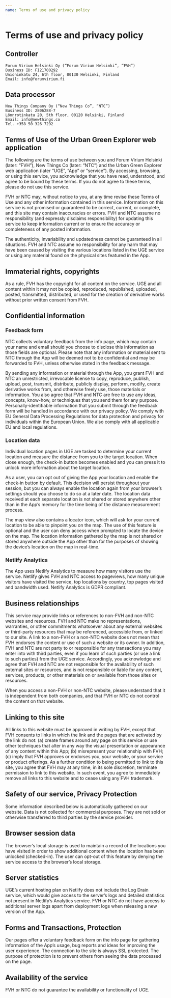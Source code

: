 ```yaml
---
name: Terms of use and privacy policy
---
```


# Terms of use and privacy policy

## Controller

```
Forum Virium Helsinki Oy (“Forum Virium Helsinki”, “FVH”)
Business ID: FI21700292
Unioninkatu 24, 6th floor, 00130 Helsinki, Finland
Email: info@forumvirium.fi
```

## Data processor

```
New Things Company Oy (“New Things Co”, “NTC”)
Business ID: 2806288-7
Lönnrotinkatu 20, 5th floor, 00120 Helsinki, Finland
Email: info@newthings.co
Tel. +358 50 326 7292
```

## Terms of Use of the Urban Green Explorer web application

The following are the terms of use between you and Forum Virium Helsinki (later: “FVH”), New Things Co (later: “NTC”) and the Urban Green Explorer web application (later “UGE”, “App” or “service”). By accessing, browsing, or using this service, you acknowledge that you have read, understood, and agree to be bound by these terms. If you do not agree to these terms, please do not use this service.

FVH or NTC may, without notice to you, at any time revise these Terms of Use and any other information contained in this service. Information on this service is not promised or guaranteed to be correct, current, or complete, and this site may contain inaccuracies or errors. FVH and NTC assume no responsibility (and expressly disclaims responsibility) for updating this service to keep information current or to ensure the accuracy or completeness of any posted information.

The authenticity, invariability and updatedness cannot be guaranteed in all situations. FVH and NTC assume no responsibility for any harm that may have been caused by visiting the various locations listed in the UGE service or using any material found on the physical sites featured in the App.

## Immaterial rights, copyrights

As a rule, FVH has the copyright for all content on the service. UGE and all content within it may not be copied, reproduced, republished, uploaded, posted, transmitted, distributed, or used for the creation of derivative works without prior written consent from FVH.

## Confidential information

### Feedback form

NTC collects voluntary feedback from the info page, which may contain your name and email should you choose to disclose this information as those fields are optional. Please note that any information or material sent to NTC through the App will be deemed not to be confidential and may be forwarded to FVH, unless otherwise stated in the feedback message.

By sending any information or material through the App, you grant FVH and NTC an unrestricted, irrevocable license to copy, reproduce, publish, upload, post, transmit, distribute, publicly display, perform, modify, create derivative works from, and otherwise freely use, those materials or information. You also agree that FVH and NTC are free to use any ideas, concepts, know-how, or techniques that you send them for any purpose. Personally-identifiable information that you submit through the feedback form will be handled in accordance with our privacy policy. We comply with EU General Data Processing Regulations for data protection and privacy for individuals within the European Union. We also comply with all applicable EU and local regulations.

### Location data

Individual location pages in UGE are tasked to determine your current location and measure the distance from you to the target location. When close enough, the check-in button becomes enabled and you can press it to unlock more information about the target location.

As a user, you can opt out of giving the App your location and enable the check-in button by default. This decision will persist throughout your session, but you can always enable the location again from your browser’s settings should you choose to do so at a later date. The location data received at each separate location is not shared or stored anywhere other than in the App’s memory for the time being of the distance measurement process.

The map view also contains a locator icon, which will ask for your current location to be able to pinpoint you on the map. The use of this feature is optional and the user can deny access when prompted to locate the device on the map. The location information gathered by the map is not shared or stored anywhere outside the App other than for the purposes of showing the device’s location on the map in real-time.

### Netlify Analytics

The App uses Netlify Analytics to measure how many visitors use the service. Netlify gives FVH and NTC access to pageviews, how many unique visitors have visited the service, top locations by country, top pages visited and bandwidth used. Netlify Analytics is GDPR compliant.

## Business relationships

This service may provide links or references to non-FVH and non-NTC websites and resources. FVH and NTC make no representations, warranties, or other commitments whatsoever about any external websites or third-party resources that may be referenced, accessible from, or linked to our site. A link to a non-FVH or a non-NTC website does not mean that FVH endorses the content or use of such a website or its owner. In addition, FVH and NTC are not party to or responsible for any transactions you may enter into with third parties, even if you learn of such parties (or use a link to such parties) from the UGE service. Accordingly, you acknowledge and agree that FVH and NTC are not responsible for the availability of such external sites or resources, and is not responsible or liable for any content, services, products, or other materials on or available from those sites or resources.

When you access a non-FVH or non-NTC website, please understand that it is independent from both companies, and that FVH or NTC do not control the content on that website.

## Linking to this site

All links to this website must be approved in writing by FVH, except that FVH consents to links in which the link and the pages that are activated by the link do not: (a) create frames around any page on this service or use other techniques that alter in any way the visual presentation or appearance of any content within this App; (b) misrepresent your relationship with FVH; (c) imply that FVH approves or endorses you, your website, or your service or product offerings. As a further condition to being permitted to link to this site, you agree that FVH may at any time, in its sole discretion, terminate permission to link to this website. In such event, you agree to immediately remove all links to this website and to cease using any FVH trademark.

## Safety of our service, Privacy Protection

Some information described below is automatically gathered on our website. Data is not collected for commercial purposes. They are not sold or otherwise transferred to third parties by the service provider.

## Browser session data

The browser’s local storage is used to maintain a record of the locations you have visited in order to show additional content when the location has been unlocked (checked-in). The user can opt-out of this feature by denying the service access to the browser’s local storage.

## Server statistics

UGE’s current hosting plan on Netlify does not include the Log Drain service, which would give access to the server’s logs and detailed statistics not present in Netlify’s Analytics service. FVH or NTC do not have access to additional server logs apart from deployment logs when releasing a new version of the App.

## Forms and Transactions, Protection

Our pages offer a voluntary feedback form on the info page for gathering information of the App’s usage, bug reports and ideas for improving the user experience. The connection to the site is always SSL protected. The purpose of protection is to prevent others from seeing the data processed on the page.

## Availability of the service

FVH or NTC do not guarantee the availability or functionality of UGE.
